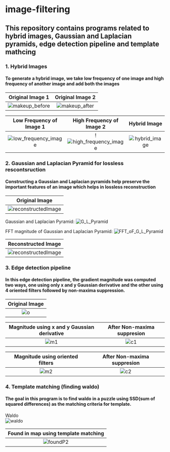# image-filtering
## This repository contains programs related to hybrid images, Gaussian and Laplacian pyramids, edge detection pipeline and template mathcing

### 1. Hybrid Images
#### To generate a hybrid image, we take low frequency of one image and high frequency of another image and add both the images 

Original Image 1             |  Original Image 2
:-------------------------:|:-------------------------:
![makeup_before](https://user-images.githubusercontent.com/61328094/193397429-6223bca1-7e98-4754-8612-e726aa088694.jpg)  |  ![makeup_after](https://user-images.githubusercontent.com/61328094/193397437-a728eb55-f5b9-431d-8847-aff47e4e4e48.jpg)

Low Frequency of Image 1             |  High Frequency of Image 2  | Hybrid Image
:-------------------------:|:-------------------------:|:-------------------------:|
![low_frequency_image](https://user-images.githubusercontent.com/61328094/193397724-2e94cb7c-8246-4ca5-bc1e-8350e62c2804.png)  |  !![high_frequency_image](https://user-images.githubusercontent.com/61328094/193397731-c96d361a-9039-419a-aac1-663e503f10ea.png)  |  ![hybrid_image](https://user-images.githubusercontent.com/61328094/193397742-9c814c0a-7616-4005-8352-0b8591c51730.png)


### 2. Gaussian and Laplacian Pyramid for lossless rescontsruction
#### Constructing a Gaussian and Laplacian pyramids help preserve the important features of an image which helps in lossless reconstruction
Original Image            | 
:-------------------------:|
![reconstructedImage](https://user-images.githubusercontent.com/61328094/193397880-01609ef8-346e-453c-9cd6-bd4885eb5949.png) | 

Gaussian and Laplacian Pyramid:
![G_L_Pyramid](https://user-images.githubusercontent.com/61328094/193397904-746efa69-1e00-49e5-8a18-6e3578736f85.png)  

FFT magnitude of Gaussian and Laplacian Pyramid:
![FFT_oF_G_L_Pyramid](https://user-images.githubusercontent.com/61328094/193397918-76291a85-afc1-4850-a82b-3973be7bdc0b.png)

Reconstructed Image          | 
:-------------------------:|
![reconstructedImage](https://user-images.githubusercontent.com/61328094/193397880-01609ef8-346e-453c-9cd6-bd4885eb5949.png) | 


### 3. Edge detection pipeline
#### In this edge detection pipeline, the gradient magnitude was computed two ways, one using only x and y Gaussian derivative and the other using 4 oriented filters followed by non-maxima suppression. 
Original Image         | 
:-------------------------:|
![o](https://user-images.githubusercontent.com/61328094/193398046-997f6255-670e-48f4-8edd-2b238b40bf2a.png) | 

Magnitude using x and y Gaussian derivative            |  After Non-maxima suppresion
:-------------------------:|:-------------------------:
![m1](https://user-images.githubusercontent.com/61328094/193398095-291fd70e-f002-4147-bda4-6eea349fccd6.png) |  ![c1](https://user-images.githubusercontent.com/61328094/193398316-3a39d427-4056-47e1-8438-7b6127f44558.png)

Magnitude using oriented filters          |  After Non-maxima suppresion
:-------------------------:|:-------------------------:
![m2](https://user-images.githubusercontent.com/61328094/193398127-73375e4c-62f8-4d4c-9e1d-82461ba17dbe.png) |  ![c2](https://user-images.githubusercontent.com/61328094/193398134-8a082ffa-bdb2-4588-84b5-d41338a47054.png)

### 4. Template matching (finding waldo)
#### The goal in this program is to find waldo in a puzzle using SSD(sum of squared differences) as the matching criteria for template.

Waldo  
![waldo](https://user-images.githubusercontent.com/61328094/193398250-8c1caeae-deb3-4f70-a2f4-a1e3cee8cce7.png)  

Found in map using template matching        | 
:-------------------------:|
![foundP2](https://user-images.githubusercontent.com/61328094/193398476-35bf004e-037d-4c42-bdfe-faa7ec74ff58.png) | 







